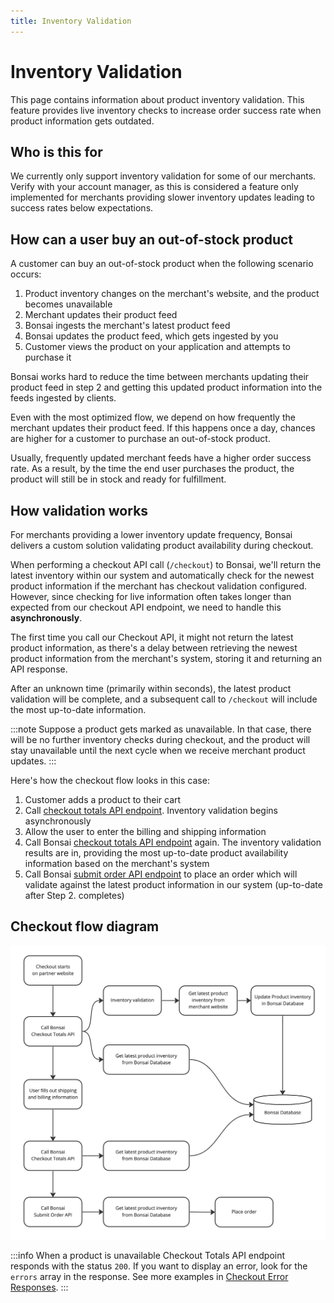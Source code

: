 ```yaml
---
title: Inventory Validation
---
```


# Inventory Validation

This page contains information about product inventory validation. 
This feature provides live inventory checks to increase order success rate when product information gets outdated.

## Who is this for
We currently only support inventory validation for some of our merchants. 
Verify with your account manager, as this is considered a feature only implemented for merchants providing slower inventory updates leading to success rates below expectations.

## How can a user buy an out-of-stock product
A customer can buy an out-of-stock product when the following scenario occurs:

1. Product inventory changes on the merchant's website, and the product becomes unavailable
2. Merchant updates their product feed
3. Bonsai ingests the merchant's latest product feed
4. Bonsai updates the product feed, which gets ingested by you
5. Customer views the product on your application and attempts to purchase it

Bonsai works hard to reduce the time between merchants updating their product feed in step 2 and getting this updated product information into the feeds ingested by clients.

Even with the most optimized flow, we depend on how frequently the merchant updates their product feed. If this happens once a day, chances are higher for a customer to purchase an out-of-stock product.

Usually, frequently updated merchant feeds have a higher order success rate. As a result, by the time the end user purchases the product, the product will still be in stock and ready for fulfillment.

## How validation works
For merchants providing a lower inventory update frequency, 
Bonsai delivers a custom solution validating product availability during checkout.

When performing a checkout API call (`/checkout`) to Bonsai, 
we'll return the latest inventory within our system and automatically check for the newest product information if the merchant has checkout validation configured. 
However, since checking for live information often takes longer than expected from our checkout API endpoint, we need to handle this **asynchronously**.

The first time you call our Checkout API, it might not return the latest product information, 
as there's a delay between retrieving the newest product information from the merchant's system, 
storing it and returning an API response.

After an unknown time (primarily within seconds), the latest product validation will be complete, and a subsequent call to `/checkout` will include the most up-to-date information.

:::note
Suppose a product gets marked as unavailable. 
In that case, there will be no further inventory checks during checkout, and the product will stay unavailable until the next cycle when we receive merchant product updates.
:::

Here's how the checkout flow looks in this case:
1. Customer adds a product to their cart
2. Call [checkout totals API endpoint](../api/orders/checkout-totals.api.mdx). Inventory validation begins asynchronously
3. Allow the user to enter the billing and shipping information
4. Call Bonsai [checkout totals API endpoint](../api/orders/checkout-totals.api.mdx) again. The inventory validation results are in, providing the most up-to-date product availability information based on the merchant's system
5. Call Bonsai [submit order API endpoint](../api/orders/submit-orders.api.mdx) to place an order which will validate against the latest product information in our system (up-to-date after Step 2. completes)

## Checkout flow diagram
![Inventory validation flow diagram](./inventory-validation-flow-diagram.jpg)

[comment]: # (Edit diagram https://miro.com/app/board/uXjVPxSArFY=/)

:::info
When a product is unavailable Checkout Totals API endpoint responds with the status `200`.
If you want to display an error, look for the `errors` array in the response.
See more examples in [Checkout Error Responses](../api/orders/checkout-error-responses.md#product_unavailable).
:::
